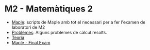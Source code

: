 # M2 - Matemàtiques 2

- [Maple](MAPLE): scripts de Maple amb tot el necessari per a fer l'examen de laboratori de M2
- [Problemes](Problemes): Alguns problemes de càlcul resolts.
- [Teoria](Teoria)
- [Maple - Final Exam](https://github.com/sanchyy/EXAMEN_M2_LAB)
